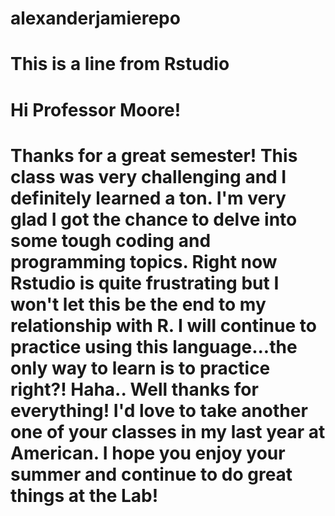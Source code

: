 # alexanderjamierepo
# This is a line from Rstudio
# Hi Professor Moore!
# Thanks for a great semester! This class was very challenging and I definitely learned a ton. I'm very glad I got the chance to delve into some tough coding and programming topics. Right now Rstudio is quite frustrating but I won't let this be the end to my relationship with R. I will continue to practice using this language...the only way to learn is to practice right?! Haha.. Well thanks for everything! I'd love to take another one of your classes in my last year at American. I hope you enjoy your summer and continue to do great things at the Lab!
